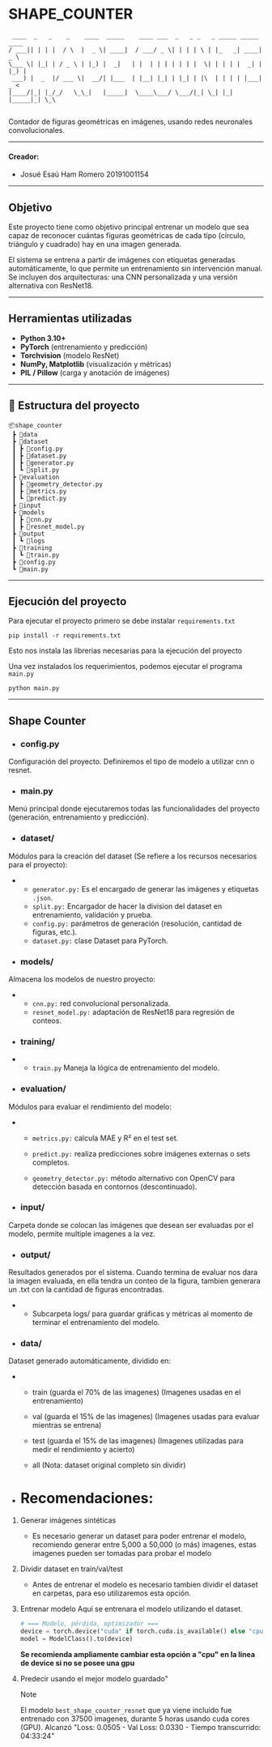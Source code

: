 # SHAPE_COUNTER

```
 ____  _   _    _    ____  _____    ____ ___  _   _ _   _ _____ _____ ____  
/ ___|| | | |  / \  |  _ \| ____|  / ___/ _ \| | | | \ | |_   _| ____|  _ \ 
\___ \| |_| | / _ \ | |_) |  _|   | |  | | | | | | |  \| | | | |  _| | |_) |
 ___) |  _  |/ ___ \|  __/| |___  | |__| |_| | |_| | |\  | | | | |___|  _ < 
|____/|_| |_/_/   \_\_|   |_____|  \____\___/ \___/|_| \_| |_| |_____|_| \_\
                                                                       
```
                                                                            
Contador de figuras geométricas en imágenes, usando redes neuronales convolucionales.

___
#### Creador: 
- Josué Esaú Ham Romero             20191001154 
___
## Objetivo

Este proyecto tiene como objetivo principal entrenar un modelo que sea capaz de reconocer cuántas figuras geométricas de cada tipo (círculo, triángulo y cuadrado) hay en una imagen generada.

El sistema se entrena a partir de imágenes con etiquetas generadas automáticamente, lo que permite un entrenamiento sin intervención manual. Se incluyen dos arquitecturas: una CNN personalizada y una versión alternativa con ResNet18.

___

## Herramientas utilizadas

- **Python 3.10+**
- **PyTorch** (entrenamiento y predicción)
- **Torchvision** (modelo ResNet)
- **NumPy, Matplotlib** (visualización y métricas)
- **PIL / Pillow** (carga y anotación de imágenes)

---

## 📁 Estructura del proyecto
```
📦shape_counter
 ┣ 📂data
 ┣ 📂dataset
 ┃ ┣ 📜config.py
 ┃ ┣ 📜dataset.py
 ┃ ┣ 📜generator.py
 ┃ ┗ 📜split.py
 ┣ 📂evaluation
 ┃ ┣ 📜geometry_detector.py
 ┃ ┣ 📜metrics.py
 ┃ ┗ 📜predict.py
 ┣ 📂input
 ┣ 📂models
 ┃ ┣ 📜cnn.py
 ┃ ┣ 📜resnet_model.py
 ┣ 📂output
 ┃ ┗ 📂logs
 ┣ 📂training
 ┃ ┗ 📜train.py
 ┣ 📜config.py
 ┗ 📜main.py
```
___

 ## Ejecución del proyecto

Para ejecutar el proyecto primero se debe instalar `requirements.txt`

`pip install -r requirements.txt`

Esto nos instala las librerias necesarias para la ejecución del proyecto

Una vez instalados los requerimientos, podemos ejecutar el programa `main.py`

`python main.py`


___

 ## Shape Counter

- ### config.py
Configuración del proyecto. Definiremos el tipo de modelo a utilizar cnn o resnet.

- ### main.py
Menú principal donde ejecutaremos todas las funcionalidades del proyecto (generación, entrenamiento y predicción).

- ### dataset/
Módulos para la creación del dataset (Se refiere a los recursos necesarios para el proyecto):

-
    -   `generator.py:` Es el encargado de generar las imágenes y etiquetas `.json`.
    -   `split.py:` Encargador de hacer la division del dataset en entrenamiento, validación y prueba.
    -   `config.py:` parámetros de generación (resolución, cantidad de figuras, etc.).
    -   `dataset.py:` clase Dataset para PyTorch.

- ### models/
Almacena los modelos de nuestro proyecto:

-
    -   `cnn.py:` red convolucional personalizada.
    -   `resnet_model.py:` adaptación de ResNet18 para regresión de conteos.

- ### training/
- - `train.py` Maneja la lógica de entrenamiento del modelo.

- ### evaluation/
Módulos para evaluar el rendimiento del modelo:

-
   -  `metrics.py:` calcula MAE y R² en el test set.

   -  `predict.py:` realiza predicciones sobre imágenes externas o sets completos.

   -  `geometry_detector.py:` método alternativo con OpenCV para detección basada en contornos (descontinuado).

- ### input/
Carpeta donde se colocan las imágenes que desean ser evaluadas por el modelo, permite multiple imagenes a la vez.

- ### output/
Resultados generados por el sistema. Cuando termina de evaluar nos dara la imagen evaluada, en ella tendra un conteo de la figura, tambien generara un .txt con la cantidad de figuras encontradas.

 - - Subcarpeta logs/ para guardar gráficas y métricas al momento de terminar el entrenamiento del modelo.

- ### data/
Dataset generado automáticamente, dividido en:

-
  - train (guarda el 70% de las imagenes) (Imagenes usadas en el entrenamiento)

  - val (guarda el 15% de las imagenes) (Imagenes usadas para evaluar mientras se entrena)

  - test (guarda el 15% de las imagenes) (Imagenes utilizadas para medir el rendimiento y acierto)

  - all (Nota: dataset original completo sin dividir)


- # Recomendaciones:

1. Generar imágenes sintéticas
   - Es necesario generar un dataset para poder entrenar el modelo, recomiendo generar entre 5,000 a 50,000 (o más) imagenes, estas imagenes pueden ser tomadas para probar el modelo 
  
2. Dividir dataset en train/val/test
   - Antes de entrenar el modelo es necesario tambien dividir el dataset en carpetas, para eso utilizaremos esta opción.

3. Entrenar modelo
   Aquí se entrenara el modelo utilizando el dataset.
    ```python
    # === Modelo, pérdida, optimizador ===
    device = torch.device("cuda" if torch.cuda.is_available() else "cpu")
    model = ModelClass().to(device)
    ```

    **Se recomienda ampliamente cambiar esta opción a "cpu" en la linea de device si no se posee una gpu**

4. Predecir usando el mejor modelo guardado"

   >[!NOTE]
   >
   >El modelo `best_shape_counter_resnet` que ya viene incluido fue entrenado con 37500 imagenes, durante 5 horas usando cuda cores (GPU).
   >Alcanzó "Loss: 0.0505 - Val Loss: 0.0330 - Tiempo transcurrido: 04:33:24"

